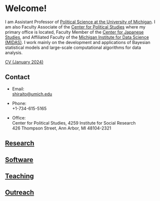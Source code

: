 # Welcome!

I am Assistant Professor of [Political Science at the University of Michigan](https://lsa.umich.edu/polisci).  I am also Faculty Associate of the [Center for Political Studies](https://www.isr.umich.edu/cps) where my primary office is located, Faculty Member of the [Center for Japanese Studies](https://ii.umich.edu/cjs), and Affiliated Faculty of the [Michigan Institute for Data Science (MIDAS)](https://midas.umich.edu/).  I work mainly on the development and applications of Bayesian statistical models and large-scale computational algorithms for data analysis.

[CV (January 2024)](cv.pdf)

## Contact

- Email:  
[shiraito@umich.edu](mailto:shiraito@umich.edu)

- Phone:  
+1-734-615-5165

- Office:  
Center for Political Studies, 4259 Institute for Social Research  
426 Thompson Street, Ann Arbor, MI 48104-2321

## [Research](./research/)

## [Software](./software/)

## [Teaching](./teaching/)

## [Outreach](./outreach/)

<!--
You can use the [editor on GitHub](https://github.com/shiraito/shiraito.github.io/edit/master/index.md) to maintain and preview the content for your website in Markdown files.

Whenever you commit to this repository, GitHub Pages will run [Jekyll](https://jekyllrb.com/) to rebuild the pages in your site, from the content in your Markdown files.

### Markdown

Markdown is a lightweight and easy-to-use syntax for styling your writing. It includes conventions for

```markdown
Syntax highlighted code block

# Header 1
## Header 2
### Header 3

- Bulleted
- List

1. Numbered
2. List

**Bold** and _Italic_ and `Code` text

[Link](url) and ![Image](src)
```

For more details see [GitHub Flavored Markdown](https://guides.github.com/features/mastering-markdown/).

### Jekyll Themes

Your Pages site will use the layout and styles from the Jekyll theme you have selected in your [repository settings](https://github.com/shiraito/shiraito.github.io/settings). The name of this theme is saved in the Jekyll `_config.yml` configuration file.

### Support or Contact

Having trouble with Pages? Check out our [documentation](https://help.github.com/categories/github-pages-basics/) or [contact support](https://github.com/contact) and we’ll help you sort it out.
-->
